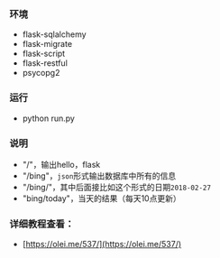 ### 环境
- flask-sqlalchemy
- flask-migrate
- flask-script
- flask-restful
- psycopg2

### 运行
- python run.py

### 说明
- "/"，输出hello，flask
- "/bing"，`json`形式输出数据库中所有的信息
- "/bing/<date>"，其中后面接比如这个形式的日期`2018-02-27`
- "bing/today"，当天的结果（每天10点更新）

### 详细教程查看：
- [https://olei.me/537/](https://olei.me/537/)